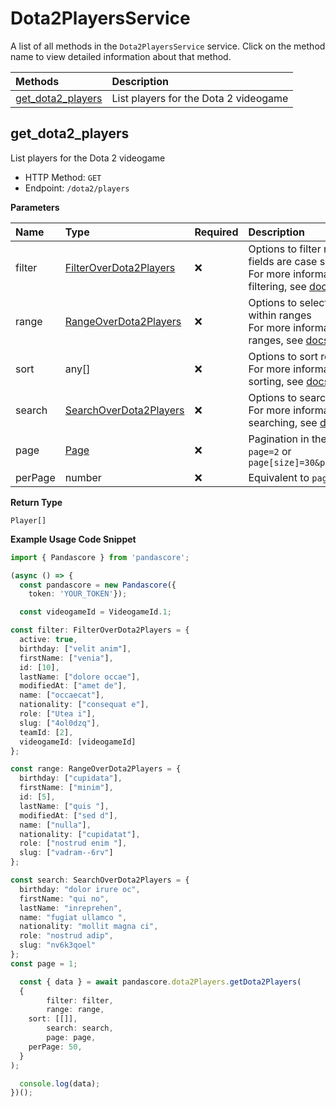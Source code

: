 # Dota2PlayersService

A list of all methods in the `Dota2PlayersService` service. Click on the method name to view detailed information about that method.

| Methods                                 | Description                           |
| :-------------------------------------- | :------------------------------------ |
| [get_dota2_players](#get_dota2_players) | List players for the Dota 2 videogame |

## get_dota2_players

List players for the Dota 2 videogame

- HTTP Method: `GET`
- Endpoint: `/dota2/players`

**Parameters**

| Name    | Type                                                          | Required | Description                                                                                                                                         |
| :------ | :------------------------------------------------------------ | :------- | :-------------------------------------------------------------------------------------------------------------------------------------------------- |
| filter  | [FilterOverDota2Players](../models/FilterOverDota2Players.md) | ❌       | Options to filter results. String fields are case sensitive <br/>For more information on filtering, see [docs](/docs/filtering-and-sorting#filter). |
| range   | [RangeOverDota2Players](../models/RangeOverDota2Players.md)   | ❌       | Options to select results within ranges <br/>For more information on ranges, see [docs](/docs/filtering-and-sorting#range).                         |
| sort    | any[]                                                         | ❌       | Options to sort results <br/>For more information on sorting, see [docs](/docs/filtering-and-sorting#sort).                                         |
| search  | [SearchOverDota2Players](../models/SearchOverDota2Players.md) | ❌       | Options to search results <br/>For more information on searching, see [docs](/docs/filtering-and-sorting#search).                                   |
| page    | [Page](../models/Page.md)                                     | ❌       | Pagination in the form of `page=2` or `page[size]=30&page[number]=2`                                                                                |
| perPage | number                                                        | ❌       | Equivalent to `page[size]`                                                                                                                          |

**Return Type**

`Player[]`

**Example Usage Code Snippet**

```typescript
import { Pandascore } from 'pandascore';

(async () => {
  const pandascore = new Pandascore({
	token: 'YOUR_TOKEN'});

  const videogameId = VideogameId.1;

const filter: FilterOverDota2Players = {
  active: true,
  birthday: ["velit anim"],
  firstName: ["venia"],
  id: [10],
  lastName: ["dolore occae"],
  modifiedAt: ["amet de"],
  name: ["occaecat"],
  nationality: ["consequat e"],
  role: ["Utea i"],
  slug: ["4ol0dzq"],
  teamId: [2],
  videogameId: [videogameId]
};

const range: RangeOverDota2Players = {
  birthday: ["cupidata"],
  firstName: ["minim"],
  id: [5],
  lastName: ["quis "],
  modifiedAt: ["sed d"],
  name: ["nulla"],
  nationality: ["cupidatat"],
  role: ["nostrud enim "],
  slug: ["vadram--6rv"]
};

const search: SearchOverDota2Players = {
  birthday: "dolor irure oc",
  firstName: "qui no",
  lastName: "inreprehen",
  name: "fugiat ullamco ",
  nationality: "mollit magna ci",
  role: "nostrud adip",
  slug: "nv6k3qoel"
};
const page = 1;

  const { data } = await pandascore.dota2Players.getDota2Players(
  {
		filter: filter,
		range: range,
    sort: [[]],
		search: search,
		page: page,
    perPage: 50,
  }
);

  console.log(data);
})();
```
